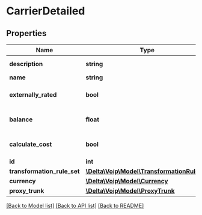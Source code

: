 # CarrierDetailed

## Properties
Name | Type | Description | Notes
------------ | ------------- | ------------- | -------------
**description** | **string** |  | [default to '']
**name** | **string** |  | 
**externally_rated** | **bool** |  | [optional] [default to false]
**balance** | **float** |  | [optional] [default to 0.0]
**calculate_cost** | **bool** |  | [optional] [default to false]
**id** | **int** |  | [optional] 
**transformation_rule_set** | [**\Delta\Voip\Model\TransformationRuleSet**](TransformationRuleSet.md) |  | 
**currency** | [**\Delta\Voip\Model\Currency**](Currency.md) |  | [optional] 
**proxy_trunk** | [**\Delta\Voip\Model\ProxyTrunk**](ProxyTrunk.md) |  | [optional] 

[[Back to Model list]](../README.md#documentation-for-models) [[Back to API list]](../README.md#documentation-for-api-endpoints) [[Back to README]](../README.md)


